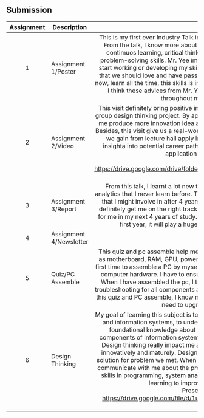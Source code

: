 ## Submission
| Assignment | Description  | Reflection |
| :-----: |  ------ | :-----: | 
| 1 | Assignment 1/Poster |This is my first ever Industry Talk in UTM. This talk is provided by clarity techwork. From the talk, I know more about skills required to success in each role such as contimuos learning, critical thinking, attention to detail, collaboration and also problem-solving skills. Mr. Yee imppressed me a lot. He let me know that I should start working or developing my skills from now, not after graduated. He emphasise that we should love and have passion in what we are doing. Be a self-learner from now, learn all the time, this skills is important for those who wish to progress furthest. I think these advices from Mr. Yee will definitely help and give me motivation throughout my 4 years journey in UTM.  | 
| 2 | Assignment 2/Video |This visit definitely bring positive impact to me. This visit give me inspiration for my group design thinking project. By apllying real-world insights to my coursework, it let me produce more innovation idea and enhance my project quality in the meantime. Besides, this visit give us a real-world scenarios that let us know how the knowledge we gain from lecture hall apply in an industry. This visit also gives us valuable insighta into potential career paths. This can make us discover specific areas of application that align to our interest. <br> Video Link: <br> https://drive.google.com/drive/folders/1Dq5C8PDExWydHJ8A3ihGCFXFyW6USKns?usp=sharing| 
| 3 | Assignment 3/Report |From this talk, I learnt a lot new things that related to system development and analytics that I never learn before. This talk gives me a view of the career opportunity that I might involve in after 4 years of study in UTM. The tips given by Ms.Qistina definitely get me on the right track towards my goal, it will definitely be very useful for me in my next 4 years of study. I feel grateful to attend this talk when I am in my first year, it will play a huge role to impact me to be a better student. | 
| 4 | Assignment 4/Newsletter | Reflection 4 <br>|
| 5 | Quiz/PC Assemble |This quiz and pc assemble help me to understand components of a computer such as motherboard, RAM, GPU, power supply unit, cooling system and so on. This is a first time to assemble a PC by myself. I gain a lot of knowledge and experience about computer hardware. I have to ensure all the cables is connecting to the right port. When I have assembled the pc, I try to start up it, but it failed at the first time. I do troubleshooting for all components and cables to ensure the connection is tight. After this quiz and PC assemble, I know more about my PC, so there will be no problem if I need to upgrade any components in it. |
| 6 | Design Thinking  |My goal of learning this subject is to acquire a thorough understanding of technology and information systems, to understand how can it apply in real-life. Now I have foundational knowledge about it this subject, it makes me understand basic components of information system viz computer hardware, software and network. Design thinking really impact me a lot, it encourages me to think more creatively, innovatively and maturely. Design thinking allows me to create and provide some solution for problem we met. When I provide any solution, my teammates will always communicate with me about the pros and cons of my solution. I plan to enhance my skills in programming, system analysis and database management by continuous learning to improve my potential in the industry.<br> Presentation Video Link: <br> https://drive.google.com/file/d/1u7DF6dh4vOf2Ze3YrfGYCclLSXrBy08M/view?usp=sharing|
